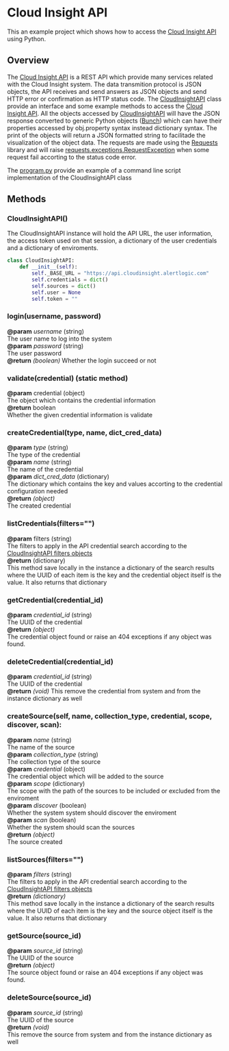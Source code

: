 # Cloud Insight API

This an example project which shows how to access the [Cloud Insight API](https://console.cloudinsight.alertlogic.com/api/) using Python.

## Overview
The [Cloud Insight API](https://console.cloudinsight.alertlogic.com/api/) is a REST API which provide many services related with the Cloud Insight system.
The data transmition protocol is JSON objects, the API receives and send answers as JSON objects and send HTTP error or confirmation as HTTP status code.
The [CloudInsightAPI](cloudInsightAPI.py) class provide an interface and some example methods to access the [Cloud Insight API](https://console.cloudinsight.alertlogic.com/api/). All the objects accessed by [CloudInsightAPI](cloudInsightAPI.py) will have the JSON response converted to generic Python objects ([Bunch](https://github.com/dsc/bunch)) which can have their properties accessed by obj.property syntax instead dictionary syntax. The print of the objects will return a JSON formatted string to facilitade the visualization of the object data.
The requests are made using the [Requests](http://docs.python-requests.org/en/latest/) library and will raise [requests.exceptions.RequestException](http://docs.python-requests.org/en/latest/api/#requests.exceptions.RequestException) when some request fail accorting to the status code error.

The [program.py](program.py) provide an example of a command line script implementation of the CloudInsightAPI class

## Methods

### CloudInsightAPI()
The CloudInsightAPI instance will hold the API URL, the user information, the access token used on that session, a dictionary of the user credentials and a dictionary of enviroments.

```python
class CloudInsightAPI:
	def __init__(self):
		self._BASE_URL = "https://api.cloudinsight.alertlogic.com"
		self.credentials = dict()
		self.sources = dict()
		self.user = None
		self.token = ""
```

### login(username, password)
**@param** _username_ (string)  
The user name to log into the system  
**@param** _password_ (string)  
The user password  
**@return** _(boolean)_
Whether the login succeed or not  

### validate(credential) (static method)
**@param** credential (object)  
The object which contains the credential information  
**@return** boolean  
Whether the given credential information is validate  

### createCredential(type, name, dict_cred_data)
 **@param** _type_ (string)  
 The type of the credential  
 **@param** _name_ (string)  
 The name of the credential  
 **@param** _dict_cred_data_ (dictionary)  
 The dictionary which contains the key and values accorting to the credential configuration needed  
 **@return** _(object)_  
 The created credential  
 
### listCredentials(filters="")
**@param** filters (string)  
The filters to apply in the API credential search according to the [CloudInsightAPI filters objects](https://console.cloudinsight.alertlogic.com/api/sources/#api-_footer)  
**@return** (dictionary)  
This method save locally in the instance a dictionary of the search results where the UUID of each item is the key and the credential object itself is the value. It also returns that dictionary

### getCredential(credential_id)
**@param** _credential_id_ (string)  
The UUID of the credential  
**@return** _(object)_  
The credential object found or raise an 404 exceptions if any object was found.  

### deleteCredential(credential_id)
**@param** _credential_id_ (string)  
The UUID of the credential  
**@return** _(void)_ 
This remove the credential from system and from the instance dictionary as well  

### createSource(self, name, collection_type, credential, scope, discover, scan):
**@param** _name_ (string)  
The name of the source  
**@param** _collection_type_ (string)  
The collection type of the source  
**@param** _credential_ (object)  
The credential object which will be added to the source  
**@param** _scope_ (dictionary)  
The scope with the path of the sources to be included or excluded from the enviroment  
**@param** _discover_ (boolean)  
Whether the system system should discover the enviroment  
**@param** _scan_ (boolean)  
Whether the system should scan the sources  
**@return** _(object)_  
The source created  

### listSources(filters="")
**@param** _filters_ (string)  
The filters to apply in the API credential search according to the [CloudInsightAPI filters objects](https://console.cloudinsight.alertlogic.com/api/sources/#api-_footer)  
**@return** _(dictionary)_  
This method save locally in the instance a dictionary of the search results where the UUID of each item is the key and the source object itself is the value. It also returns that dictionary

### getSource(source_id)
**@param** _source_id_ (string)  
The UUID of the source  
**@return** _(object)_  
The source object found or raise an 404 exceptions if any object was found.  

### deleteSource(source_id)
**@param** _source_id_ (string)  
The UUID of the source  
**@return** _(void)_  
This remove the source from system and from the instance dictionary as well  